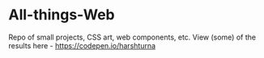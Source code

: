 # All-things-Web
Repo of small projects, CSS art, web components, etc. View (some) of the results here - https://codepen.io/harshturna
